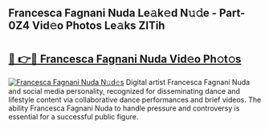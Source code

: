 ## Francesca Fagnani Nuda Le𝚊k𝚎d N𝚞𝚍e - Part-0Z4 Vid𝚎o Photos Le𝚊ks ZITih

# <h2><a href="http://fbf0nhd.evod.top/?m=Francesca+Fagnani+Nuda">🔗 👉🔴 Francesca Fagnani Nuda Vid𝚎o Ph𝚘t𝚘s</a></h2>

[![Francesca Fagnani Nuda N𝚞d𝚎s](https://i.imgur.com/8V9OHl7.gif)](http://fbf0nhd.evod.top/?m=Francesca+Fagnani+Nuda)
Digital artist Francesca Fagnani Nuda and social media personality, recognized for disseminating dance and lifestyle content via collaborative dance performances and brief videos. The ability Francesca Fagnani Nuda to handle pressure and controversy is essential for a successful public figure. 
